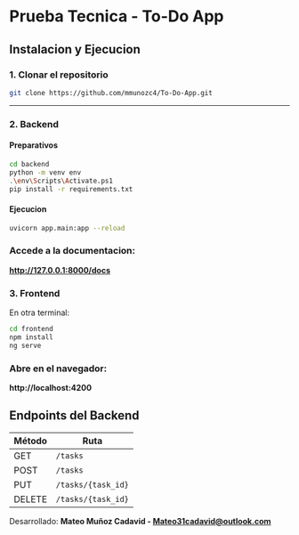# Prueba Tecnica - To-Do App 

## Instalacion y Ejecucion

### 1. Clonar el repositorio

```bash
git clone https://github.com/mmunozc4/To-Do-App.git
```

---

### 2. Backend

#### Preparativos

```bash
cd backend
python -m venv env
.\env\Scripts\Activate.ps1
pip install -r requirements.txt
```
#### Ejecucion
```bash
uvicorn app.main:app --reload
```

### Accede a la documentacion:
**http://127.0.0.1:8000/docs**

### 3. Frontend

En otra terminal:

```bash
cd frontend
npm install
ng serve
```

### Abre en el navegador: 
**http://localhost:4200**

## Endpoints del Backend

| Método | Ruta               |
|--------|--------------------|
| GET    | `/tasks`           | 
| POST   | `/tasks`           | 
| PUT    | `/tasks/{task_id}` | 
| DELETE | `/tasks/{task_id}` | 


Desarrollado: **Mateo Muñoz Cadavid - Mateo31cadavid@outlook.com**